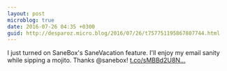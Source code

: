 ```yaml
---
layout: post
microblog: true
date: 2016-07-26 04:35 +0300
guid: http://desparoz.micro.blog/2016/07/26/t757751195867807744.html
---
```

I just turned on SaneBox's SaneVacation feature. I'll enjoy my email sanity while sipping a mojito. Thanks @sanebox! [t.co/sMBBd2U8N...](https://t.co/sMBBd2U8NI)
